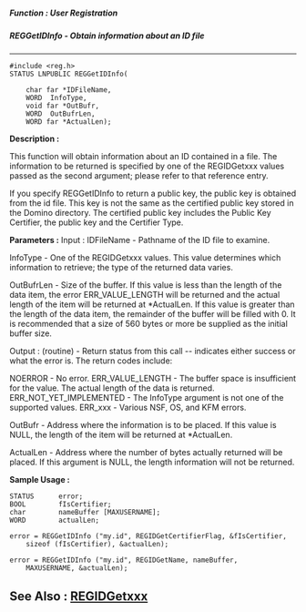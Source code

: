 ##### Function : User Registration
##### REGGetIDInfo - Obtain information about an ID file
---
```
#include <reg.h>
STATUS LNPUBLIC REGGetIDInfo(

	char far *IDFileName,
	WORD  InfoType,
	void far *OutBufr,
	WORD  OutBufrLen,
	WORD far *ActualLen);
```
**Description :**

This function will obtain information about an ID contained in a file.  The 
information to be returned is specified by one of the REGIDGetxxx values passed 
as the second argument;  please refer to that reference entry.

If you specify REGGetIDInfo to return a public key, the public key is obtained 
from the id file.  This key is not the same as the certified public key stored 
in the Domino directory.  The certified public key includes the Public Key 
Certifier, the public key and the Certifier Type.

**Parameters :**
Input :
IDFileName  -  Pathname of the ID file to examine.

InfoType  -  One of the REGIDGetxxx values.  This value determines which information to retrieve;  the type of the returned data varies.

OutBufrLen  -  Size of the buffer.  If this value is less than the length of the data item, the error ERR_VALUE_LENGTH will be returned and the actual length of the item will be returned at *ActualLen.  If this value is greater than the length of the data item, the remainder of the buffer will be filled with 0.  It is recommended that a size of 560 bytes or more be supplied as the initial buffer size.

Output :
(routine)  -  Return status from this call -- indicates either success or what the error is. The return codes include:

NOERROR  -  No error.
ERR_VALUE_LENGTH - The buffer space is insufficient for the value.  The actual length of the data is returned.
ERR_NOT_YET_IMPLEMENTED - The InfoType argument is not one of the supported values.
ERR_xxx  -  Various NSF, OS, and KFM errors.


OutBufr  -  Address where the information is to be placed.  If this value is NULL, the length of the item will be returned at *ActualLen.

ActualLen  -  Address where the number of bytes actually returned will be placed.  If this argument is NULL, the length information will not be returned.


**Sample Usage :**
```
STATUS      error;
BOOL        fIsCertifier;
char        nameBuffer [MAXUSERNAME];
WORD        actualLen;

error = REGGetIDInfo ("my.id", REGIDGetCertifierFlag, &fIsCertifier,
    sizeof (fIsCertifier), &actualLen);

error = REGGetIDInfo ("my.id", REGIDGetName, nameBuffer,
    MAXUSERNAME, &actualLen);

```
**See Also :**
[REGIDGetxxx](/reference/Symb/REGIDGetxxx)
---
